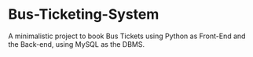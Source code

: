 # Bus-Ticketing-System
A minimalistic project to book Bus Tickets using Python as Front-End and the Back-end, using MySQL as the DBMS.
